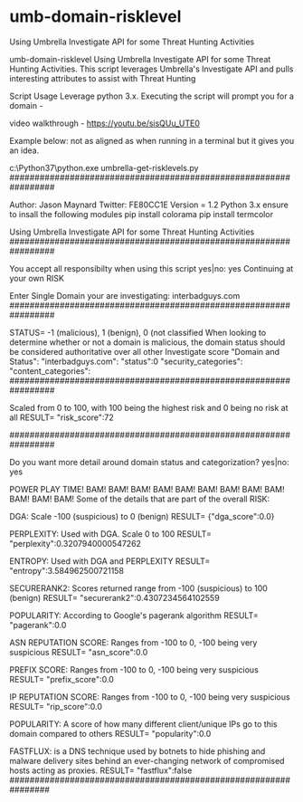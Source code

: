 # umb-domain-risklevel
Using Umbrella Investigate API for some Threat Hunting Activities 

umb-domain-risklevel
Using Umbrella Investigate API for some Threat Hunting Activities. This script leverages Umbrella's Investigate API and pulls interesting attributes to assist with Threat Hunting

Script Usage
Leverage python 3.x. Executing the script will prompt you for a domain -

video walkthrough - https://youtu.be/sisQUu_UTE0

Example below: not as aligned as when running in a terminal but it gives you an idea.

c:\Python37\python.exe umbrella-get-risklevels.py #################################################################

Author: Jason Maynard Twitter: FE80CC1E Version = 1.2 Python 3.x ensure to insall the following modules pip install colorama pip install termcolor

Using Umbrella Investigate API for some Threat Hunting Activities #################################################################

You accept all responsibilty when using this script yes|no: yes Continuing at your own RISK

Enter Single Domain your are investigating: interbadguys.com #################################################################

STATUS= -1 (malicious), 1 (benign), 0 (not classified When looking to determine whether or not a domain is malicious, the domain status should be considered authoritative over all other Investigate score "Domain and Status": "interbadguys.com": "status":0 "security_categories": "content_categories": #################################################################

Scaled from 0 to 100, with 100 being the highest risk and 0 being no risk at all RESULT= "risk_score":72

#################################################################

Do you want more detail around domain status and categorization? yes|no: yes

POWER PLAY TIME! BAM! BAM! BAM! BAM! BAM! BAM! BAM! BAM! BAM! BAM! BAM! BAM! Some of the details that are part of the overall RISK:

DGA: Scale -100 (suspicious) to 0 (benign) RESULT= {"dga_score":0.0}

PERPLEXITY: Used with DGA. Scale 0 to 100 RESULT= "perplexity":0.3207940000547262

ENTROPY: Used with DGA and PERPLEXITY RESULT= "entropy":3.584962500721158

SECURERANK2: Scores returned range from -100 (suspicious) to 100 (benign) RESULT= "securerank2":0.4307234564102559

POPULARITY: According to Google's pagerank algorithm RESULT= "pagerank":0.0

ASN REPUTATION SCORE: Ranges from -100 to 0, -100 being very suspicious RESULT= "asn_score":0.0

PREFIX SCORE: Ranges from -100 to 0, -100 being very suspicious RESULT= "prefix_score":0.0

IP REPUTATION SCORE: Ranges from -100 to 0, -100 being very suspicious RESULT= "rip_score":0.0

POPULARITY: A score of how many different client/unique IPs go to this domain compared to others RESULT= "popularity":0.0

FASTFLUX: is a DNS technique used by botnets to hide phishing and malware delivery sites behind an ever-changing network of compromised hosts acting as proxies. RESULT= "fastflux":false ################################################################
